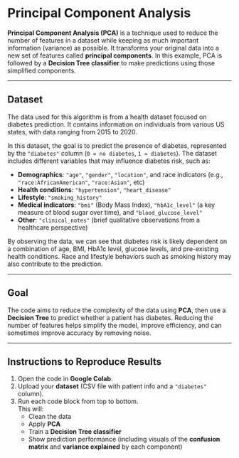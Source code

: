 # Principal Component Analysis

**Principal Component Analysis (PCA)** is a technique used to reduce the number of features in a dataset while keeping as much important information (variance) as possible. It transforms your original data into a new set of features called **principal components**. In this example, PCA is followed by a **Decision Tree classifier** to make predictions using those simplified components.

---

## Dataset

The data used for this algorithm is from a health dataset focused on diabetes prediction. It contains information on individuals from various US states, with data ranging from 2015 to 2020.

In this dataset, the goal is to predict the presence of diabetes, represented by the `"diabetes"` column (`0 = no diabetes`, `1 = diabetes`). The dataset includes different variables that may influence diabetes risk, such as:

- **Demographics**: `"age"`, `"gender"`, `"location"`, and race indicators (e.g., `"race:AfricanAmerican"`, `"race:Asian"`, etc)
- **Health conditions**: `"hypertension"`, `"heart_disease"`
- **Lifestyle**: `"smoking_history"`
- **Medical indicators**: `"bmi"` (Body Mass Index), `"hbA1c_level"` (a key measure of blood sugar over time), and `"blood_glucose_level"`
- **Other**: `"clinical_notes"` (brief qualitative observations from a healthcare perspective)

By observing the data, we can see that diabetes risk is likely dependent on a combination of age, BMI, HbA1c level, glucose levels, and pre-existing health conditions. Race and lifestyle behaviors such as smoking history may also contribute to the prediction.

---

## Goal

The code aims to reduce the complexity of the data using **PCA**, then use a **Decision Tree** to predict whether a patient has diabetes. Reducing the number of features helps simplify the model, improve efficiency, and can sometimes improve accuracy by removing noise.

---

## Instructions to Reproduce Results

1. Open the code in **Google Colab**.
2. Upload your **dataset** (CSV file with patient info and a `"diabetes"` column).
3. Run each code block from top to bottom.  
   This will:
   - Clean the data  
   - Apply **PCA**  
   - Train a **Decision Tree classifier**  
   - Show prediction performance (including visuals of the **confusion matrix** and **variance explained** by each component)
